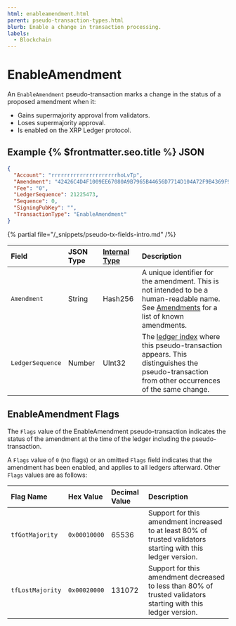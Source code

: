 ```yaml
---
html: enableamendment.html
parent: pseudo-transaction-types.html
blurb: Enable a change in transaction processing.
labels:
  - Blockchain
---
```

# EnableAmendment

An `EnableAmendment` pseudo-transaction marks a change in the status of a proposed amendment when it:

- Gains supermajority approval from validators.
- Loses supermajority approval.
- Is enabled on the XRP Ledger protocol.

<!-- TODO: Move to propose amendments tutorial.

A server only enables amendments when these conditions are met:
  
- A previous ledger includes an `EnableAmendment` pseudo-transaction with the `tfGotMajority` flag enabled.
- The previous ledger in question is an ancestor of the current ledger.
- The previous ledger in question has a close time that is at least two weeks before the close time of the latest flag ledger.
- There are no `EnableAmendment` pseudo-transactions for this amendment with the `tfLostMajority` flag enabled in the consensus ledgers between the `tfGotMajority` pseudo-transaction and the current ledger.

-->

## Example {% $frontmatter.seo.title %} JSON

```json
{
  "Account": "rrrrrrrrrrrrrrrrrrrrrhoLvTp",
  "Amendment": "42426C4D4F1009EE67080A9B7965B44656D7714D104A72F9B4369F97ABF044EE",
  "Fee": "0",
  "LedgerSequence": 21225473,
  "Sequence": 0,
  "SigningPubKey": "",
  "TransactionType": "EnableAmendment"
}  
```


{% partial file="/_snippets/pseudo-tx-fields-intro.md" /%}
<!--{# fix md highlighting_ #}-->

| Field            | JSON Type | [Internal Type](../../binary-format.md) | Description               |
|:-----------------|:----------|:------------------|:--------------------------|
| `Amendment`      | String    | Hash256           | A unique identifier for the amendment. This is not intended to be a human-readable name. See [Amendments](../../../../concepts/networks-and-servers/amendments.md) for a list of known amendments. |
| `LedgerSequence` | Number    | UInt32    | The [ledger index](../../data-types/basic-data-types.md#ledger-index) where this pseudo-transaction appears. This distinguishes the pseudo-transaction from other occurrences of the same change. |

## EnableAmendment Flags

The `Flags` value of the EnableAmendment pseudo-transaction indicates the status of the amendment at the time of the ledger including the pseudo-transaction.

A `Flags` value of `0` (no flags) or an omitted `Flags` field indicates that the amendment has been enabled, and applies to all ledgers afterward. Other `Flags` values are as follows:

| Flag Name        | Hex Value    | Decimal Value | Description                |
|:-----------------|:-------------|:--------------|:---------------------------|
| `tfGotMajority`  | `0x00010000` | 65536         | Support for this amendment increased to at least 80% of trusted validators starting with this ledger version. |
| `tfLostMajority` | `0x00020000` | 131072        | Support for this amendment decreased to less than 80% of trusted validators starting with this ledger version. |
